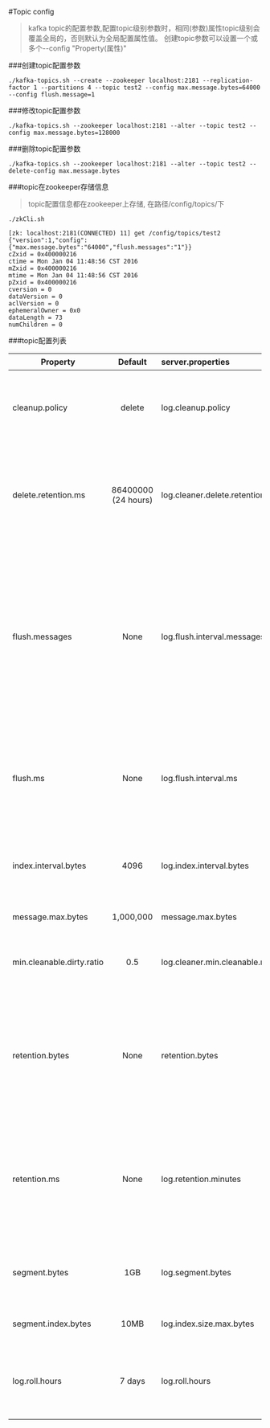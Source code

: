 #Topic config
> kafka topic的配置参数,配置topic级别参数时，相同(参数)属性topic级别会覆盖全局的，否则默认为全局配置属性值。
创建topic参数可以设置一个或多个--config "Property(属性)"

###创建topic配置参数
    
    ./kafka-topics.sh --create --zookeeper localhost:2181 --replication-factor 1 --partitions 4 --topic test2 --config max.message.bytes=64000 --config flush.message=1

###修改topic配置参数

    ./kafka-topics.sh --zookeeper localhost:2181 --alter --topic test2 --config max.message.bytes=128000
    
###删除topic配置参数

    ./kafka-topics.sh --zookeeper localhost:2181 --alter --topic test2 --delete-config max.message.bytes
    
###topic在zookeeper存储信息
> topic配置信息都在zookeeper上存储, 在路径/config/topics/下

    ./zkCli.sh
    
    [zk: localhost:2181(CONNECTED) 11] get /config/topics/test2
    {"version":1,"config":{"max.message.bytes":"64000","flush.messages":"1"}}
    cZxid = 0x400000216
    ctime = Mon Jan 04 11:48:56 CST 2016
    mZxid = 0x400000216
    mtime = Mon Jan 04 11:48:56 CST 2016
    pZxid = 0x400000216
    cversion = 0
    dataVersion = 0
    aclVersion = 0
    ephemeralOwner = 0x0
    dataLength = 73
    numChildren = 0
    
###topic配置列表

| Property | Default | server.properties | 说明 |
| -------- |:-------:| :-----------------| :----|
| cleanup.policy | delete | log.cleanup.policy | 日志清理策略选择有：delete和compact主要针对过期数据的处理，或是日志文件达到限制的额度，会被 topic创建时的指定参数覆盖 |
| delete.retention.ms | 86400000 (24 hours) | log.cleaner.delete.retention.ms | 对于压缩的日志保留的最长时间，也是客户端消费消息的最长时间，同log.retention.minutes的区别在于一个控制未压缩数据，一个控制压缩后的数据。会被topic创建时的指定参数覆盖 |
| flush.messages | None | log.flush.interval.messages | log文件”sync”到磁盘之前累积的消息条数,因为磁盘IO操作是一个慢操作,但又是一个”数据可靠性"的必要手段,所以此参数的设置,需要在"数据可靠性"与"性能"之间做必要的权衡.如果此值过大,将会导致每次"fsync"的时间较长(IO阻塞),如果此值过小,将会导致"fsync"的次数较多,这也意味着整体的client请求有一定的延迟.物理server故障,将会导致没有fsync的消息丢失. |
| flush.ms | None | log.flush.interval.ms | 仅仅通过interval来控制消息的磁盘写入时机,是不足的.此参数用于控制"fsync"的时间间隔,如果消息量始终没有达到阀值,但是离上一次磁盘同步的时间间隔达到阀值,也将触发. |
| index.interval.bytes | 4096 | log.index.interval.bytes | 当执行一个fetch操作后，需要一定的空间来扫描最近的offset大小，设置越大，代表扫描速度越快，但是也更好内存，一般情况下不需要搭理这个参数 |
| message.max.bytes | 1,000,000 | message.max.bytes | 表示消息的最大大小，单位是字节 |
| min.cleanable.dirty.ratio | 0.5 | log.cleaner.min.cleanable.ratio | 日志清理的频率控制，越大意味着更高效的清理，同时会存在一些空间上的浪费，会被topic创建时的指定参数覆盖 |
| retention.bytes | None | retention.bytes | topic每个分区的最大文件大小，一个topic的大小限制 = 分区数*log.retention.bytes。-1没有大小限log.retention.bytes和log.retention.minutes任意一个达到要求，都会执行删除，会被topic创建时的指定参数覆盖 |
| retention.ms | None | log.retention.minutes | 数据存储的最大时间超过这个时间会根据log.cleanup.policy设置的策略处理数据，也就是消费端能够多久去消费数据, log.retention.bytes和log.retention.minutes达到要求，都会执行删除，会被topic创建时的指定参数覆盖 |
| segment.bytes | 1GB | log.segment.bytes | topic的分区是以一堆segment文件存储的，这个控制每个segment的大小，会被topic创建时的指定参数覆盖 |
| segment.index.bytes | 10MB | log.index.size.max.bytes | 对于segment日志的索引文件大小限制，会被topic创建时的指定参数覆盖 |
| log.roll.hours | 7 days | log.roll.hours | 这个参数会在日志segment没有达到log.segment.bytes设置的大小，也会强制新建一个segment会被 topic创建时的指定参数覆盖 |